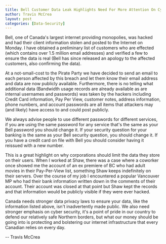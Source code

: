 ```yaml
---
title: Bell Customer Data Leak Highlights Need For More Attention On Cyber Security and Data Privacy
author: Travis McCrea
layout: post
categories: [Data-Security]
---
```


Bell, one of Canada's largest internet providing monopolies, was hacked and had their client information stolen and posted to the Internet on Monday. I have obtained a preliminary list of customers who are effected (which contains over 1.5 million email addresses) and verified a few to ensure the data is real (Bell has since released an apology to the affected customers, also confirming the data).

At a not-small-cost to the Pirate Party we have decided to send an email to each person affected by this breach and let them know their email address and data are now publicly available. Furthermore, there is no telling what additional data (Bandwidth usage records are already available as are internal usernames and passwords) was taken by the hackers including Credit Card information, Pay Per View, customer notes, address information, phone numbers, and account passwords are all items that attackers may (and likely) have access to and could post publicly.

We always advise people to use different passwords for different services, if you are using the same password for any service that's the same as your Bell password you should change it. If your security question for your banking is the same as your Bell security question, you should change it. If you have a credit card on file with Bell you should consider having it reissued with a new number.

This is a great highlight on why corporations should limit the data they store on their users. When I worked at Shaw, there was a case where a coworker once showed me the account of an ex premiere of BC who had adult movies in their Pay-Per-View list, something Shaw keeps indefinitely on their servers. Over the course of my job I encountered a popular Vancouver MP who had their bank information written down in the comments of their account. Their account was closed at that point but Shaw kept the records and that information would be publicly visible if they were ever hacked.

Canada needs stronger data privacy laws to ensure your data, like the information listed above, isn't inadvertently made public. We also need stronger emphasis on cyber security, it's a point of pride in our country to defend our relatively safe Northern borders, but what our money should be going into is protecting and bolstering our internet infrastructure that every Canadian relies on every day. 

-- Travis McCrea
